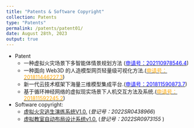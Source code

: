```yaml
---
title: "Patents & Software Copyright"
collection: Patents
type: "Patents"
permalink: /patents/patent01/
date: August 28th, 2023
output: true
---
```

- Patent 
    - 一种虚拟火灾场景下多智能体情景规划方法 (<u><font style='color: blue;'>申请号：202110978546.4</font></u>)
    - 一种面向 Web3D 的人造模型网页轻量级可视化方法.(<u><font style='color: orange;'>申请号：201811446227.3</font></u>)
    - 新一代云技术框架下海量三维模型集成平台.(<u><font style='color: blue;'>申请号：201811590873.7</font></u>)
    - 基于循环神经网络的虚拟现实场景下人机交互方法及系统.(<u><font style='color: orange;'>申请号：201811592245.2</font></u>)
- Software copyright:
    - <a href="http://ivr-ahnu.cn/cn/sr/202201.pdf">虚拟火灾逃生演练系统V1.0.</a> (<i>登记号：2022SR0438966</i>)
    - <a href="http://ivr-ahnu.cn/cn/sr/202202.pdf">虚拟教室自动布局设计系统v1.0.</a> (<i>登记号：2022SR0973155 </i>)

